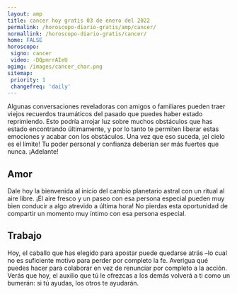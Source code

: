 ```yaml
---
layout: amp
title: cancer hoy gratis 03 de enero del 2022 
permalink: /horoscopo-diario-gratis/amp/cancer/
normallink: /horoscopo-diario-gratis/cancer/
home: FALSE
horoscopo:
 signo: cancer
 video: -DQpmrrAIeU
ogimg: /images/cancer_char.png
sitemap:
 priority: 1
 changefreq: 'daily'
---
```



Algunas conversaciones reveladoras con amigos o familiares pueden traer viejos recuerdos traumáticos del pasado que puedes haber estado reprimiendo. Esto podría arrojar luz sobre muchos obstáculos que has estado encontrando últimamente, y por lo tanto te permiten liberar estas emociones y acabar con los obstáculos. Una vez que eso suceda, ¡el cielo es el límite! Tu poder personal y confianza deberían ser más fuertes que nunca. ¡Adelante!

## Amor

Dale hoy la bienvenida al inicio del cambio planetario astral con un ritual al aire libre. ¡El aire fresco y un paseo con esa persona especial pueden muy bien conducir a algo atrevido a última hora! No pierdas esta oportunidad de compartir un momento muy íntimo con esa persona especial.

## Trabajo

Hoy, el caballo que has elegido para apostar puede quedarse atrás –lo cual no es suficiente motivo para perder por completo la fe. Averigua qué puedes hacer para colaborar en vez de renunciar por completo a la acción. Verás que hoy, el auxilio que tú le ofrezcas a los demás volverá a ti como un bumerán: si tú ayudas, los otros te ayudarán.
